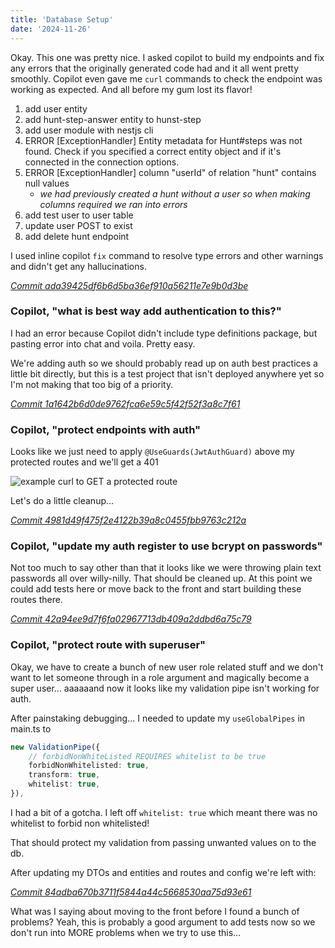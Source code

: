 ```yaml
---
title: 'Database Setup'
date: '2024-11-26'
---
```


Okay. This one was pretty nice. I asked copilot to build my endpoints and fix any errors that the originally generated code had and it all went pretty smoothly. Copilot even gave me `curl` commands to check the endpoint was working as expected. And all before my gum lost its flavor!

1. add user entity
2. add hunt-step-answer entity to hunst-step
3. add user module with nestjs cli
4. ERROR [ExceptionHandler] Entity metadata for Hunt#steps was not found. Check if you specified a correct entity object and if it's connected in the connection options.
5. ERROR [ExceptionHandler] column "userId" of relation "hunt" contains null values
   - _we had previously created a hunt without a user so when making columns required we ran into errors_
6. add test user to user table
7. update user POST to exist
8. add delete hunt endpoint

I used inline copilot `fix` command to resolve type errors and other warnings and didn't get any hallucinations.

_[Commit ada39425df6b6d5ba36ef910a56211e7e9b0d3be](https://github.com/j-garrett/scavenger-hunt-server/commit/ada39425df6b6d5ba36ef910a56211e7e9b0d3be)_

### Copilot, "what is best way add authentication to this?"

I had an error because Copilot didn't include type definitions package, but pasting error into chat and voila. Pretty easy.

We're adding auth so we should probably read up on auth best practices a little bit directly, but this is a test project that isn't deployed anywhere yet so I'm not making that too big of a priority.

_[Commit 1a1642b6d0de9762fca6e59c5f42f52f3a8c7f61](https://github.com/j-garrett/scavenger-hunt-server/commit/1a1642b6d0de9762fca6e59c5f42f52f3a8c7f61)_

### Copilot, "protect endpoints with auth"

Looks like we just need to apply `@UseGuards(JwtAuthGuard)` above my protected routes and we'll get a 401

![example curl to GET a protected route](image-2.png)

Let's do a little cleanup...

_[Commit 4981d49f475f2e4122b39a8c0455fbb9763c212a](https://github.com/j-garrett/scavenger-hunt-server/commit/4981d49f475f2e4122b39a8c0455fbb9763c212a)_

### Copilot, "update my auth register to use bcrypt on passwords"

Not too much to say other than that it looks like we were throwing plain text passwords all over willy-nilly. That should be cleaned up. At this point we could add tests here or move back to the front and start building these routes there.

_[Commit 42a94ee9d7f6fa02967713db409a2ddbd6a75c79](https://github.com/j-garrett/scavenger-hunt-server/commit/42a94ee9d7f6fa02967713db409a2ddbd6a75c79)_

### Copilot, "protect route with superuser"

Okay, we have to create a bunch of new user role related stuff and we don't want to let someone through in a role argument and magically become a super user... aaaaaand now it looks like my validation pipe isn't working for auth.

After painstaking debugging... I needed to update my `useGlobalPipes` in main.ts to

```typescript
new ValidationPipe({
    // forbidNonWhiteListed REQUIRES whitelist to be true
    forbidNonWhitelisted: true,
    transform: true,
    whitelist: true,
}),
```

I had a bit of a gotcha. I left off `whitelist: true` which meant there was no whitelist to forbid non whitelisted!

That should protect my validation from passing unwanted values on to the db.

After updating my DTOs and entities and routes and config we're left with:

_[Commit 84adba670b3711f5844a44c5668530aa75d93e61](https://github.com/j-garrett/scavenger-hunt-server/commit/84adba670b3711f5844a44c5668530aa75d93e61)_

What was I saying about moving to the front before I found a bunch of problems? Yeah, this is probably a good argument to add tests now so we don't run into MORE problems when we try to use this...
